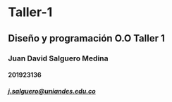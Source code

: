 # Taller-1
## Diseño y programación O.O Taller 1 
### Juan David Salguero Medina
#### 201923136
##### j.salguero@uniandes.edu.co
